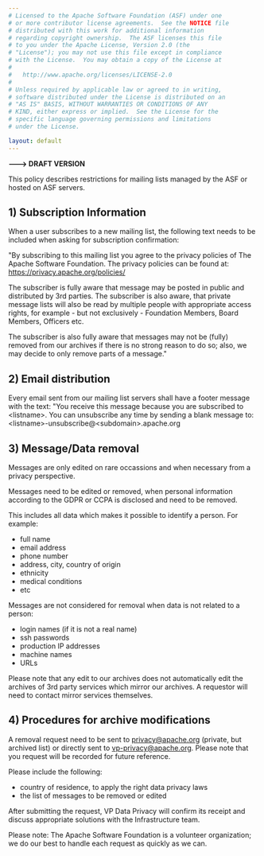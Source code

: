 ```yaml
---
# Licensed to the Apache Software Foundation (ASF) under one
# or more contributor license agreements.  See the NOTICE file
# distributed with this work for additional information
# regarding copyright ownership.  The ASF licenses this file
# to you under the Apache License, Version 2.0 (the
# "License"); you may not use this file except in compliance
# with the License.  You may obtain a copy of the License at
#
#   http://www.apache.org/licenses/LICENSE-2.0
#
# Unless required by applicable law or agreed to in writing,
# software distributed under the License is distributed on an
# "AS IS" BASIS, WITHOUT WARRANTIES OR CONDITIONS OF ANY
# KIND, either express or implied.  See the License for the
# specific language governing permissions and limitations
# under the License.

layout: default
---
```


**---> DRAFT VERSION**

This policy describes restrictions for mailing lists managed by the
ASF or hosted on ASF servers.

## 1) Subscription Information

When a user subscribes to a new mailing list, the following text needs to be included 
when asking for subscription confirmation:

"By subscribing to this mailing list you agree to the privacy policies of 
The Apache Software Foundation. The privacy policies can be found at:
https://privacy.apache.org/policies/

The subscriber is fully aware that message may be posted in public and distributed by 3rd parties.
The subscriber is also aware, that private message lists will also be read by multiple people with appropriate access rights,
for example - but not exclusively - Foundation Members, Board Members, Officers etc.

The subscriber is also fully aware that messages may not be (fully) removed from our archives if there is no strong reason to do so;
also, we may decide to only remove parts of a message."

## 2) Email distribution

Every email sent from our mailing list servers shall have a footer message with the text:
"You receive this message because you are subscribed to &lt;listname&gt;. 
You can unsubscribe any time by sending a blank message to: &lt;listname&gt;-unsubscribe@&lt;subdomain&gt;.apache.org

## 3) Message/Data removal

Messages are only edited on rare occassions and when necessary from a privacy perspective.

Messages need to be edited or removed, when personal information according to the GDPR or CCPA is disclosed and need to be removed. 

This includes all data which makes it possible to identify a person. For example:

 - full name
 - email address
 - phone number
 - address, city, country of origin
 - ethnicity
 - medical conditions
 - etc

Messages are not considered for removal when data is not related to a person:

 - login names (if it is not a real name) 
 - ssh passwords
 - production IP addresses
 - machine names 
 - URLs 

Please note that any edit to our archives does not automatically edit the archives of 3rd party services which mirror our archives.
A requestor will need to contact mirror services themselves.

## 4) Procedures for archive modifications

A removal request need to be sent to privacy@apache.org (private, but archived list) or directly sent to vp-privacy@apache.org.
Please note that you request will be recorded for future reference.

Please include the following:

 - country of residence, to apply the right data privacy laws
 - the list of messages to be removed or edited

After submitting the request, VP Data Privacy will confirm its receipt and discuss appropriate solutions with the Infrastructure team.

Please note: The Apache Software Foundation is a volunteer organization; we do our best to handle each request as quickly as we can.
